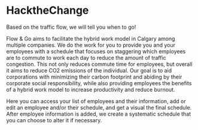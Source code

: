 # HacktheChange
Based on the traffic flow, we will tell you when to go!

Flow & Go aims to facilitate the hybrid work model in Calgary among multiple companies. We do the work for you to provide you and your employees with a schedule that focuses on staggering which employees are to commute to work each day to reduce the amount of traffic congestion. This not only reduces commute time for employees, but overall it aims to reduce CO2 emissions of the individual. Our goal is to aid corporations with minimizing their carbon footprint and abiding by their corporate social responsibility, while also providing employees the benefits of a hybrid work model to increase productivity and reduce burnout.

Here you can access your list of employees and their information, add or edit an employee and/or their schedule, and get a visual the final schedule. After employee information is added, we create a systematic schedule that you can choose to alter it if necessary.
